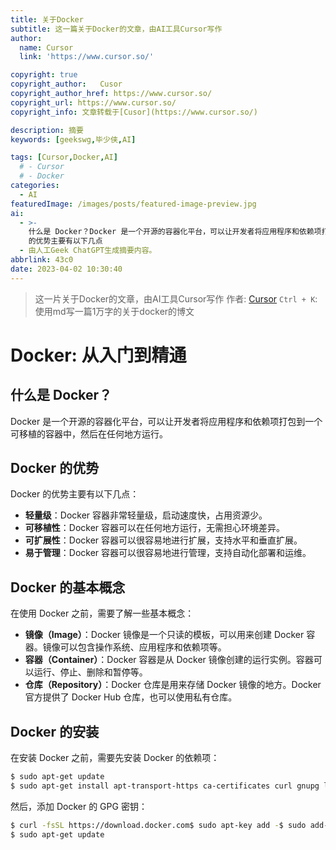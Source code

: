 ```yaml
---
title: 关于Docker
subtitle: 这一篇关于Docker的文章，由AI工具Cursor写作
author:
  name: Cursor
  link: 'https://www.cursor.so/'

copyright: true
copyright_author:	Cusor
copyright_author_href: https://www.cursor.so/ 
copyright_url: https://www.cursor.so/
copyright_info: 文章转载于[Cusor](https://www.cursor.so/)

description: 摘要
keywords: [geekswg,毕少侠,AI]

tags: [Cursor,Docker,AI]
  # - Cursor
  # - Docker
categories:
  - AI
featuredImage: /images/posts/featured-image-preview.jpg
ai:
  - >-
    什么是 Docker？Docker 是一个开源的容器化平台，可以让开发者将应用程序和依赖项打包到一个可移植的容器中，然后在任何地方运行。Docker
    的优势主要有以下几点
  - 由人工Geek ChatGPT生成摘要内容。
abbrlink: 43c0
date: 2023-04-02 10:30:40
---
```

> 这一片关于Docker的文章，由AI工具Cursor写作
作者: [Cursor](https://www.cursor.so/)
`Ctrl + K`: 使用md写一篇1万字的关于docker的博文

<!--more-->

# Docker: 从入门到精通

## 什么是 Docker？

Docker 是一个开源的容器化平台，可以让开发者将应用程序和依赖项打包到一个可移植的容器中，然后在任何地方运行。

## Docker 的优势

Docker 的优势主要有以下几点：

- **轻量级**：Docker 容器非常轻量级，启动速度快，占用资源少。
- **可移植性**：Docker 容器可以在任何地方运行，无需担心环境差异。
- **可扩展性**：Docker 容器可以很容易地进行扩展，支持水平和垂直扩展。
- **易于管理**：Docker 容器可以很容易地进行管理，支持自动化部署和运维。

## Docker 的基本概念

在使用 Docker 之前，需要了解一些基本概念：

- **镜像（Image）**：Docker 镜像是一个只读的模板，可以用来创建 Docker 容器。镜像可以包含操作系统、应用程序和依赖项等。
- **容器（Container）**：Docker 容器是从 Docker 镜像创建的运行实例。容器可以运行、停止、删除和暂停等。
- **仓库（Repository）**：Docker 仓库是用来存储 Docker 镜像的地方。Docker 官方提供了 Docker Hub 仓库，也可以使用私有仓库。

## Docker 的安装

在安装 Docker 之前，需要先安装 Docker 的依赖项：

```bash
$ sudo apt-get update
$ sudo apt-get install apt-transport-https ca-certificates curl gnupg lsb-release
```

然后，添加 Docker 的 GPG 密钥：

```bash
$ curl -fsSL https://download.docker.com$ sudo apt-key add -$ sudo add-apt-repository "deb [arch=amd64] https://download.docker.com/linux/ubuntu $(lsb_release -cs) stable"
$ sudo apt-get update
```


